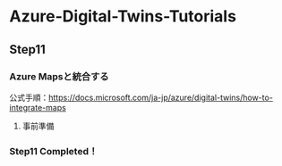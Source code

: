 # Azure-Digital-Twins-Tutorials
## Step11
### Azure Mapsと統合する




公式手順：https://docs.microsoft.com/ja-jp/azure/digital-twins/how-to-integrate-maps



1. 事前準備



### Step11 Completed！